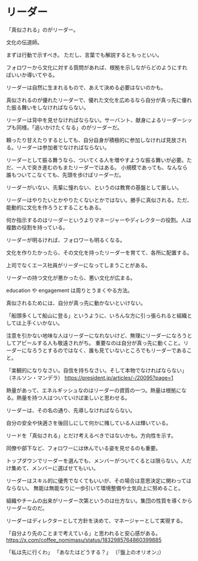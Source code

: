 # リーダー

「真似される」のがリーダー。

文化の伝道師。

まずは行動で示すべき。
ただし、言葉でも解説するともっといい。

フォロワーから文化に対する質問があれば、根拠を示しながらどのようにすればいいか導いてやる。

リーダーは自然に生まれるもので、あえて決める必要はないのかも。

真似されるのが優れたリーダーで、優れた文化を広めるなら自分が真っ先に優れた振る舞いをしなければならない。

リーダーは背中を見せなければならない。サーバント、献身によるリーダーシップも同様。「追いかけたくなる」のがリーダーだ。

頼ったり甘えたりするとしても、自分自身が積極的に参加しなければ見放される。リーダーは参加者でなければならない。

リーダーとして振る舞うなら、ついてくる人を増やすような振る舞いが必要。ただ、一人で突き進むのもまたリーダーではある。
小規模であっても、なんなら誰もついてこなくても、先頭を歩けばリーダーだ。

リーダーがいない、先輩に憧れない、というのは教育の基盤として厳しい。

リーダーはやりたいとかやりたくないとかではない。勝手に真似される。ただ、能動的に文化を作ろうとすることもある。

何か指示するのはリーダーというよりマネージャーやディレクターの役割。人は複数の役割を持っている。

リーダーが明るければ、フォロワーも明るくなる。

文化を作りたかったら、その文化を持ったリーダーを育てて、各所に配置する。

上司でなくエース社員がリーダーになってしまうことがある。

リーダーの持つ文化が悪かったら、悪い文化が広まる。

education や engagement は周りとうまくやる方法。

真似されるためには、自分が真っ先に動かないといけない。

「船頭多くして船山に登る」というように、いろんな方に引っ張られると組織としては上手くいかない。

注意を引かない地味な人はリーダーになれないけど、無理にリーダーになろうとしてアピールする人も敬遠されがち。
重要なのは自分が真っ先に動くこと。リーダーになろうとするのではなく、誰も見ていないところでもリーダーであること。

「楽観的になりなさい。自信を持ちなさい。そして本物でなければならない」（ネルソン・マンデラ）
https://president.jp/articles/-/20095?page=1

熱量があって、エネルギッシュなのはリーダーの資質の一つ。熱量は根拠になる。熱量を持つ人はついていけば楽しいと思わせる。

リーダーは、その名の通り、先導しなければならない。

自分の安全や快適さを後回しにして何かに賭している人は輝いている。

リードを「真似される」とだけ考えるべきではないかも。方向性を示す。

同僚や部下など、フォロワーには休んでいる姿を見せるのも重要。

トップダウンでリーダーを選んでも、メンバーがついてくるとは限らない。人だけ集めて、メンバーに選ばせてもいい。

リーダーはスキル的に優秀でなくてもいいが、その場合は意思決定に関わってはならない。
無能は無能なりに一歩引いて環境整備や士気向上に努めること。

組織やチームの出来がリーダー次第というのは仕方ない。集団の性質を導くからリーダーなのだ。

リーダーはディレクターとして方針を決めて、マネージャーとして実現する。

「自分より先のことまで考えている」と思われると安心感がある。
https://x.com/coffee_nomimasu/status/1832985764860399885

「私は先に行くわ」
「あなたはどうする？」
（『盤上のオリオン』）
